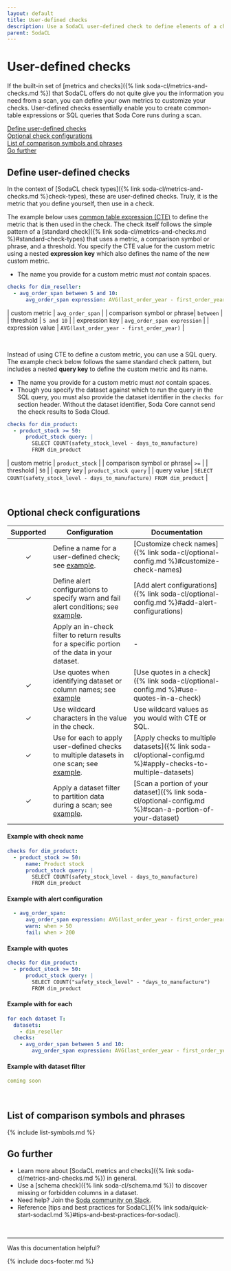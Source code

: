 ```yaml
---
layout: default
title: User-defined checks
description: Use a SodaCL user-defined check to define elements of a check using SQL expressions or queries.
parent: SodaCL
---
```


# User-defined checks 

If the built-in set of [metrics and checks]({% link soda-cl/metrics-and-checks.md %}) that SodaCL offers do not quite give you the information you need from a scan, you can define your own metrics to customize your checks. User-defined checks essentially enable you to create common-table expressions or SQL queries that Soda Core runs during a scan.

[Define user-defined checks](#define-user-defined-checks) <br />
[Optional check configurations](#optional-check-configurations)<br />
[List of comparison symbols and phrases](#list-of-comparison-symbols-and-phrases) <br />
[Go further](#go-further)<br />


## Define user-defined checks

In the context of [SodaCL check types]({% link soda-cl/metrics-and-checks.md %}check-types), these are user-defined checks. Truly, it is the metric that you define yourself, then use in a check.

The example below uses <a href="https://www.essentialsql.com/introduction-common-table-expressions-ctes/" target="_blank">common table expression (CTE)</a> to define the metric that is then used in the check. The check itself follows the simple pattern of a [standard check]({% link soda-cl/metrics-and-checks.md %}#standard-check-types) that uses a metric, a comparison symbol or phrase, and a threshold. You specify the CTE value for the custom metric using a nested **expression key** which also defines the name of the new custom metric.
* The name you provide for a custom metric must *not* contain spaces.

```yaml
checks for dim_reseller:
  - avg_order_span between 5 and 10:
      avg_order_span expression: AVG(last_order_year - first_order_year)
```

| custom metric | `avg_order_span` |
| comparison symbol or phrase| `between` |
| threshold | `5 and 10` |
| expression key | `avg_order_span expression` |
| expression value | `AVG(last_order_year - first_order_year)` |

<br />

Instead of using CTE to define a custom metric, you can use a SQL query. The example check below follows the same standard check pattern, but includes a nested **query key** to define the custom metric and its name.
* The name you provide for a custom metric must *not* contain spaces.
* Though you specify the dataset against which to run the query in the SQL query, you must also provide the dataset identifier in the `checks for` section header. Without the dataset identifier, Soda Core cannot send the check results to Soda Cloud.

```yaml
checks for dim_product:
  - product_stock >= 50:
      product_stock query: |
        SELECT COUNT(safety_stock_level - days_to_manufacture)
        FROM dim_product
```

| custom metric | `product_stock` |
| comparison symbol or phrase| `>=` |
| threshold | `50` |
| query key | `product_stock query` |
| query value | `SELECT COUNT(safety_stock_level - days_to_manufacture) FROM dim_product` |


<br />


## Optional check configurations

| Supported | Configuration | Documentation |
| :-: | ------------|---------------|
| ✓ | Define a name for a user-defined check; see [example](#example-with-check-name). |  [Customize check names]({% link soda-cl/optional-config.md %}#customize-check-names) |
| ✓ | Define alert configurations to specify warn and fail alert conditions; see [example](#example-with-alert-configuration). | [Add alert configurations]({% link soda-cl/optional-config.md %}#add-alert-configurations) |
|   | Apply an in-check filter to return results for a specific portion of the data in your dataset.| - | 
| ✓ | Use quotes when identifying dataset or column names; see [example](#example-with-quotes) | [Use quotes in a check]({% link soda-cl/optional-config.md %}#use-quotes-in-a-check) |
| ✓ | Use wildcard characters in the value in the check. | Use wildcard values as you would with CTE or SQL. |
| ✓ | Use for each to apply user-defined checks to multiple datasets in one scan; see [example](#example-with-for-each-checks). | [Apply checks to multiple datasets]({% link soda-cl/optional-config.md %}#apply-checks-to-multiple-datasets) |
| ✓ | Apply a dataset filter to partition data during a scan; see [example](#example-with-dataset-filter). | [Scan a portion of your dataset]({% link soda-cl/optional-config.md %}#scan-a-portion-of-your-dataset) |

#### Example with check name 

```yaml
checks for dim_product:
  - product_stock >= 50:
      name: Product stock 
      product_stock query: |
        SELECT COUNT(safety_stock_level - days_to_manufacture)
        FROM dim_product
```

#### Example with alert configuration

```yaml
  - avg_order_span:
      avg_order_span expression: AVG(last_order_year - first_order_year)
      warn: when > 50
      fail: when > 200
```

#### Example with quotes

```yaml
checks for dim_product:
  - product_stock >= 50:
      product_stock query: |
        SELECT COUNT("safety_stock_level" - "days_to_manufacture")
        FROM dim_product
```

#### Example with for each

```yaml
for each dataset T:
  datasets:
    - dim_reseller
  checks:
    - avg_order_span between 5 and 10:
        avg_order_span expression: AVG(last_order_year - first_order_year)
```

#### Example with dataset filter

```yaml
coming soon
```

<br />

## List of comparison symbols and phrases

{% include list-symbols.md %}

## Go further

* Learn more about [SodaCL metrics and checks]({% link soda-cl/metrics-and-checks.md %}) in general.
* Use a [schema check]({% link soda-cl/schema.md %}) to discover missing or forbidden columns in a dataset.
* Need help? Join the <a href="http://community.soda.io/slack" target="_blank"> Soda community on Slack</a>.
* Reference [tips and best practices for SodaCL]({% link soda/quick-start-sodacl.md %}#tips-and-best-practices-for-sodacl).
<br />


<!--
## User-defined multi numeric metrics query

(Coming soon)
```yaml
checks:
  - min_maxs between 100 and 1000:
  - max_mins between 10 and 500:

queries:
   mins and maxs: |
       SELECT MIN(MAX(a)+MAX(b)) as min_maxs,
       MAX(MIN(a)+MIN(b)) as max_mins
       FROM CUSTOMERS
       WHERE cat = 'HIGH'
```

Aliases in the select statement will be used to map the query results to metrics in the checks and then checks are executed with the query results.
-->
---

Was this documentation helpful?

<!-- LikeBtn.com BEGIN -->
<span class="likebtn-wrapper" data-theme="tick" data-i18n_like="Yes" data-ef_voting="grow" data-show_dislike_label="true" data-counter_zero_show="true" data-i18n_dislike="No"></span>
<script>(function(d,e,s){if(d.getElementById("likebtn_wjs"))return;a=d.createElement(e);m=d.getElementsByTagName(e)[0];a.async=1;a.id="likebtn_wjs";a.src=s;m.parentNode.insertBefore(a, m)})(document,"script","//w.likebtn.com/js/w/widget.js");</script>
<!-- LikeBtn.com END -->

{% include docs-footer.md %}
